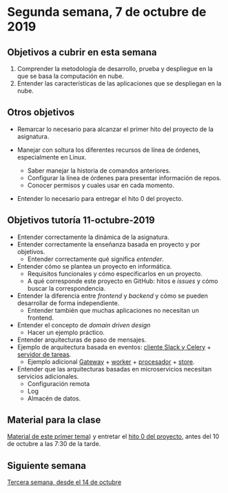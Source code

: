 # Segunda semana, 7 de octubre de 2019


## Objetivos a cubrir en esta semana

1. Comprender la metodología de desarrollo, prueba y despliegue en la que se basa la computación en nube.
2. Entender las características de las aplicaciones que se despliegan en la nube.

## Otros objetivos

* Remarcar lo necesario para alcanzar el primer hito del proyecto de
  la asignatura.

* Manejar con soltura los diferentes recursos de línea de órdenes,
  especialmente en Linux.
  * Saber manejar la historia de comandos anteriores.
  * Configurar la línea de órdenes para presentar información de
    repos.
  * Conocer permisos y cuales usar en cada momento.
* Entender lo necesario para entregar el hito 0 del proyecto.

## Objetivos tutoría 11-octubre-2019

* Entender correctamente la dinámica de la asignatura.
* Entender correctamente la enseñanza basada en proyecto y por objetivos.
  * Entender correctamente qué significa *entender*.
* Entender cómo se plantea un proyecto en informática.
  * Requisitos funcionales y cómo especificarlos en un proyecto.
  * A qué corresponde este proyecto en GitHub: hitos e *issues* y cómo buscar la correspondencia.
* Entender la diferencia entre *frontend* y *backend* y cómo se pueden desarrollar de forma independiente.
  * Entender también que muchas aplicaciones no necesitan un frontend.
* Entender el concepto de *domain driven design*
  * Hacer un ejemplo práctico.
* Entender arquitecturas de paso de mensajes.
* Ejemplo de arquitectura basada en eventos: [cliente Slack y Celery](https://github.com/JJ/slack-bot-platzi/blob/master/cliente-con-celery.py) + [servidor de tareas](https://github.com/JJ/slack-bot-platzi/blob/master/PlatziTareas.py).
  * Ejemplo adicional [Gateway](https://github.com/JJ/microservices-broker/blob/master/github-server/server-with-bunny.rb) + [worker](https://github.com/JJ/microservices-broker/blob/master/github-server/worker.go) + [procesador](https://github.com/JJ/microservices-broker/blob/master/github-server/procesa.py) + [store](https://github.com/JJ/microservices-broker/blob/master/github-server/store.p6).
* Entender que las arquitecturas basadas en microservicios necesitan servicios adicionales.
  * Configuración remota
  * Log
  * Almacén de datos.

## Material para la clase

[Material de este primer tema](http://jj.github.io/CC/documentos/temas/Arquitecturas_para_la_nube))
y entretar el 
[hito 0 del proyecto](http://jj.github.io/CC/documentos/proyecto/0.Repositorio),
antes del 10 de octubre a las 7:30 de la tarde.

## Siguiente semana

[Tercera semana, desde el 14 de octubre ](03-semana.md)
